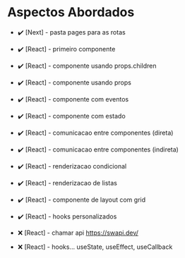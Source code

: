 # Aspectos Abordados

- ✔️ [Next] - pasta pages para as rotas
- ✔️ [React] - primeiro componente
- ✔️ [React] - componente usando props.children
- ✔️ [React] - componente usando props
- ✔️ [React] - componente com eventos

- ✔️ [React] - componente com estado
- ✔️ [React] - comunicacao entre componentes (direta)
- ✔️ [React] - comunicacao entre componentes (indireta)

- ✔️ [React] - renderizacao condicional
- ✔️ [React] - renderizacao de listas

- ✔️ [React] - componente de layout com grid
- ✔️ [React] - hooks personalizados
- ❌ [React] - chamar api https://swapi.dev/


- ❌ [React] - hooks... useState, useEffect, useCallback
